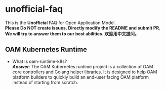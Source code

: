 # unofficial-faq
This is the **Unofficial** FAQ for Open Application Model.     
**Please Do NOT create issues. Directly modify the README and submit PR. We will try to answer them to our best abilities. 欢迎用中文提问。**


## OAM Kubernetes Runtime
* What is oam-runtime-k8s?   
***Answer***: The OAM Kubernetes runtime project is a collection of OAM core controllers and Golang helper libraries. It is designed to help OAM platform builders to quickly build an end-user facing OAM platform instead of starting from scratch. 
